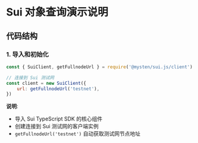 # Sui 对象查询演示说明

## 代码结构

### 1. 导入和初始化

```javascript
const { SuiClient, getFullnodeUrl } = require('@mysten/sui.js/client')

// 连接到 Sui 测试网
const client = new SuiClient({
    url: getFullnodeUrl('testnet'),
})
```

**说明**:

- 导入 Sui TypeScript SDK 的核心组件
- 创建连接到 Sui 测试网的客户端实例
- `getFullnodeUrl('testnet')` 自动获取测试网节点地址
